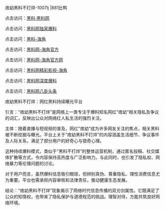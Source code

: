 痞幼黑料不打烊-1007lj |881比鸭

点击访问：<a href="https://heiliaolvzlu3.pages.dev">黑料·黑料网</a>

点击访问：<a href="https://heiliaoyvnrda.pages.dev">黑料网独家爆料</a>

点击访问：<a href="https://heiliao9wsbg3.pages.dev">黑料-海角</a>

点击访问：<a href="https://heiliaoxrq8i9.pages.dev">黑料网-海角官方</a>

点击访问：<a href="https://heiliaokof3cy.pages.dev">黑料网-海角官方网</a>

点击访问：<a href="https://heiliaoxfe5rb.pages.dev">黑料网精彩影视-海角</a>

点击访问：<a href="https://heiliao3gvg9.pages.dev">黑料网深度爆料</a>

点击访问：<a href="https://heiliaoryrhyu.pages.dev">黑料网八卦头条</a>

痞幼黑料不打烊：网红黑料持续曝光平台

引言：“痞幼黑料不打烊”是网络上一类专注于爆料知名网红“痞幼”相关隐私及争议的词汇，反映出公众对网络红人私生活的强烈关注。

主体：随着直播与短视频的普及，网红“痞幼”成为许多网友关注的焦点，相关黑料被不断挖掘与曝光。平台上关于“痞幼黑料不打烊”的内容涵盖生活细节、争议事件及人际关系，满足了部分用户的好奇心与猎奇心理。

这种持续爆料模式，类似于“黑料不打烊”的整体运营机制，通过匿名投稿、社交媒体扩散等方式，令内容保持高热度与广泛影响力。与此同时，也引发了隐私权、网络暴力等伦理问题的讨论。

对于用户而言，虽然爆料信息吸引眼球，但辨别真伪、尊重隐私、理性消费信息尤为重要。平台也需承担内容审核和法律责任，推动健康生态发展。

结论：“痞幼黑料不打烊”现象揭示了网络时代信息传播的双刃剑属性。它既满足了公众的知情权，也带来了隐私保护与道德规范的挑战。理智对待，方能共筑良好网络环境。
